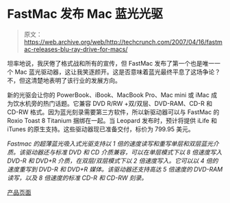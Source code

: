 # FastMac 发布 Mac 蓝光光驱

> 原文：<https://web.archive.org/web/http://techcrunch.com/2007/04/16/fastmac-releases-blu-ray-drive-for-macs/>

坦率地说，我厌倦了格式战和所有的宣传，但 FastMac 发布了第一个也是唯一一个 Mac 蓝光驱动器，这让我笑逐颜开。这是否意味着蓝光最终平息了这场争论？不，但这清楚地表明了该行业的发展方向。

新的光驱会让你的 PowerBook、iBook、MacBook Pro、Mac mini 或 iMac 成为饮水机旁的热门话题。它兼容 DVD R/RW +双/双层、DVD-RAM、CD-R 和 CD-RW 格式。因为蓝光刻录需要第三方软件，所以新驱动器可以与 FastMac 的 Roxio Toast 8 Titanium 捆绑在一起。当 Leopard 发布时，预计将提供 iLife 和 iTunes 的原生支持。这些驱动器现已准备交付，标价为 799.95 美元。

*Fastmac 的超薄蓝光吸入式光驱支持以 1 倍的速度读写和重写单层和双层蓝光介质。该驱动器还与标准 DVD 和 CD 介质兼容，可以在单层模式下以 8 倍速度写入 DVD-R 和 DVD+R 介质，在双层/双层模式下以 2 倍速度写入。它可以以 4 倍的速度重写到 DVD-R 和 DVD+R 媒体。该驱动器还支持高达 5 倍速度的 DVD-RAM 读写，以及 8 倍速度的标准 CD-R 和 CD-RW 刻录。*

[产品页面](https://web.archive.org/web/20141019194838/http://fastmac.com/slim_bluray.php)